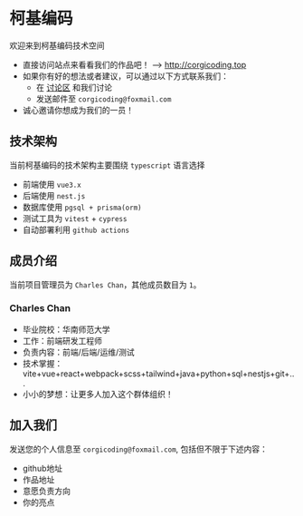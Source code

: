 # 柯基编码

欢迎来到柯基编码技术空间

* 直接访问站点来看看我们的作品吧！ --> http://corgicoding.top
* 如果你有好的想法或者建议，可以通过以下方式联系我们：
  * 在 [讨论区](https://github.com/orgs/Corgi-Coding/discussions) 和我们讨论
  * 发送邮件至 `corgicoding@foxmail.com`
* 诚心邀请你想成为我们的一员！

## 技术架构

当前柯基编码的技术架构主要围绕 `typescript` 语言选择

- 前端使用 `vue3.x`
- 后端使用 `nest.js`
- 数据库使用 `pgsql + prisma(orm)`
- 测试工具为 `vitest` + `cypress`
- 自动部署利用 `github actions`

## 成员介绍

当前项目管理员为 `Charles Chan`，其他成员数目为 `1`。

### Charles Chan

- 毕业院校：华南师范大学
- 工作：前端研发工程师
- 负责内容：前端/后端/运维/测试
- 技术掌握：vite+vue+react+webpack+scss+tailwind+java+python+sql+nestjs+git+...
- 小小的梦想：让更多人加入这个群体组织！

## 加入我们

发送您的个人信息至 `corgicoding@foxmail.com`, 包括但不限于下述内容：
  - github地址
  - 作品地址
  - 意愿负责方向
  - 你的亮点

